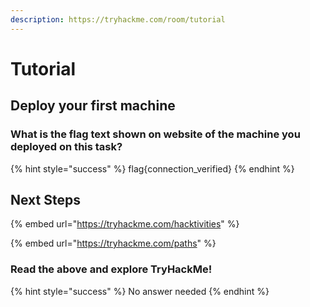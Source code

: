 ```yaml
---
description: https://tryhackme.com/room/tutorial
---
```


# Tutorial

## Deploy your first machine

### What is the flag text shown on website of the machine you deployed on this task?

{% hint style="success" %}
flag{connection\_verified}
{% endhint %}

## Next Steps

{% embed url="https://tryhackme.com/hacktivities" %}

{% embed url="https://tryhackme.com/paths" %}

### Read the above and explore TryHackMe!

{% hint style="success" %}
No answer needed
{% endhint %}
